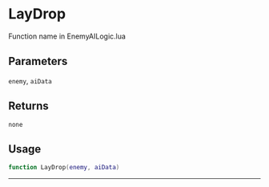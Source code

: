 # LayDrop
Function name in EnemyAILogic.lua
## Parameters
`enemy`, `aiData`
## Returns
`none`
## Usage
```lua
function LayDrop(enemy, aiData)
```
---

